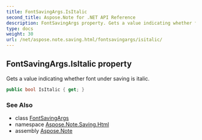 ```yaml
---
title: FontSavingArgs.IsItalic
second_title: Aspose.Note for .NET API Reference
description: FontSavingArgs property. Gets a value indicating whether font under saving is italic
type: docs
weight: 30
url: /net/aspose.note.saving.html/fontsavingargs/isitalic/
---
```

## FontSavingArgs.IsItalic property

Gets a value indicating whether font under saving is italic.

```csharp
public bool IsItalic { get; }
```

### See Also

* class [FontSavingArgs](../)
* namespace [Aspose.Note.Saving.Html](../../fontsavingargs/)
* assembly [Aspose.Note](../../../)


